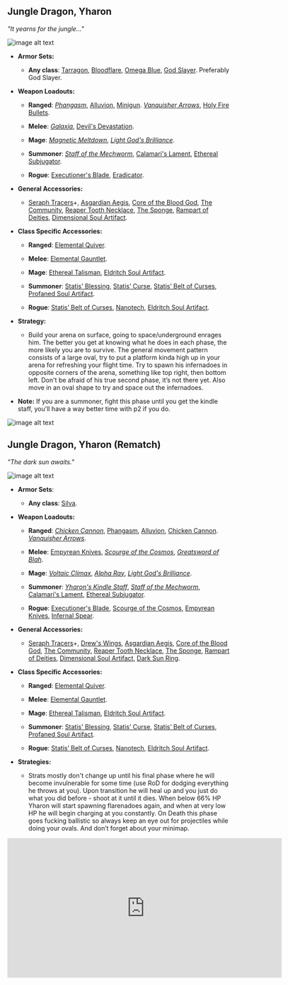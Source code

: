 ## Jungle Dragon, Yharon

*"It yearns for the jungle…"*

![image alt text](../public/BMbpD6rCZ1qoniF20u7H2A_img_78.png)

* **Armor Sets:**

    * **Any class**: [Tarragon](https://calamitymod.gamepedia.com/Tarragon_armor), [Bloodflare](https://calamitymod.gamepedia.com/Bloodflare_armor), [Omega Blue](https://calamitymod.gamepedia.com/Omega_Blue_armor), [God Slayer](https://calamitymod.gamepedia.com/God_Slayer_armor). Preferably God Slayer.

* **Weapon Loadouts:**

    * **Ranged**: [*Phangasm*](https://calamitymod.gamepedia.com/Phangasm), [Alluvion](https://calamitymod.gamepedia.com/Alluvion), [Minigun](https://calamitymod.gamepedia.com/Minigun). [*Vanquisher Arrows*](https://calamitymod.gamepedia.com/Vanquisher_Arrow), [Holy Fire Bullets](https://calamitymod.gamepedia.com/Holy_Fire_Bullet).

    * **Melee**: [*Galaxia*](https://calamitymod.gamepedia.com/Galaxia), [Devil's Devastation](https://calamitymod.gamepedia.com/Devil%27s_Devastation).

    * **Mage**: [*Magnetic Meltdown*](https://calamitymod.gamepedia.com/Magnetic_Meltdown), [*Light God's Brilliance*](https://calamitymod.gamepedia.com/Light_God%27s_Brilliance).

    * **Summoner**: [*Staff of the Mechworm*](https://calamitymod.gamepedia.com/Staff_of_the_Mechworm), [Calamari's Lament](https://calamitymod.gamepedia.com/Calamari%27s_Lament), [Ethereal Subjugator](https://calamitymod.gamepedia.com/Ethereal_Subjugator).

    * **Rogue**: [Executioner's Blade](https://calamitymod.gamepedia.com/Executioner%27s_Blade), [Eradicator](https://calamitymod.gamepedia.com/Eradicator).

* **General Accessories:**

    * [Seraph Tracers](https://calamitymod.gamepedia.com/Seraph_Tracers)+, [Asgardian Aegis](https://calamitymod.gamepedia.com/Asgardian_Aegis), [Core of the Blood God](https://calamitymod.gamepedia.com/Core_of_the_Blood_God), [The Community](https://calamitymod.gamepedia.com/The_Community), [Reaper Tooth Necklace](https://calamitymod.gamepedia.com/Reaper_Tooth_Necklace), [The Sponge](https://calamitymod.gamepedia.com/The_Sponge), [Rampart of Deities](https://calamitymod.gamepedia.com/Rampart_of_Deities), [Dimensional Soul Artifact](https://calamitymod.gamepedia.com/Dimensional_Soul_Artifact).

* **Class Specific Accessories:**

    * **Ranged**: [Elemental Quiver](https://calamitymod.gamepedia.com/Elemental_Quiver).

    * **Melee**: [Elemental Gauntlet](https://calamitymod.gamepedia.com/Elemental_Gauntlet).

    * **Mage**: [Ethereal Talisman](https://calamitymod.gamepedia.com/Ethereal_Talisman), [Eldritch Soul Artifact](https://calamitymod.gamepedia.com/Eldritch_Soul_Artifact).

    * **Summoner**: [Statis' Blessing](https://calamitymod.gamepedia.com/Statis%27_Blessing), [Statis’ Curse](https://calamitymod.gamepedia.com/Statis%27_Curse), [Statis’ Belt of Curses](https://calamitymod.gamepedia.com/Statis%27_Belt_of_Curses), [Profaned Soul Artifact](https://calamitymod.gamepedia.com/Profaned_Soul_Artifact).

    * **Rogue**: [Statis’ Belt of Curses](https://calamitymod.gamepedia.com/Statis%27_Belt_of_Curses), [Nanotech](https://calamitymod.gamepedia.com/Nanotech), [Eldritch Soul Artifact](https://calamitymod.gamepedia.com/Eldritch_Soul_Artifact).

* **Strategy:**

    * Build your arena on surface, going to space/underground enrages him. The better you get at knowing what he does in each phase, the more likely you are to survive. The general movement pattern consists of a large oval, try to put a platform kinda high up in your arena for refreshing your flight time. Try to spawn his infernadoes in opposite corners of the arena, something like top right, then bottom left. Don't be afraid of his true second phase, it’s not there yet. Also move in an oval shape to try and space out the infernadoes.

* **Note:** If you are a summoner, fight this phase until you get the kindle staff, you'll have a way better time with p2 if you do.
  
![image alt text](../public/BMbpD6rCZ1qoniF20u7H2A_img_79.png)

## Jungle Dragon, Yharon (Rematch)

*"The dark sun awaits."*

![image alt text](../public/BMbpD6rCZ1qoniF20u7H2A_img_80.png)

* **Armor Sets**:

    * **Any class**: [Silva](https://calamitymod.gamepedia.com/Silva_armor).
    
* **Weapon Loadouts:**

    * **Ranged**: [*Chicken Cannon*](https://calamitymod.gamepedia.com/Chicken_Cannon), [Phangasm](https://calamitymod.gamepedia.com/Phangasm), [Alluvion](https://calamitymod.gamepedia.com/Alluvion), [Chicken Cannon](https://calamitymod.gamepedia.com/Chicken_Cannon). [*Vanquisher Arrows*](https://calamitymod.gamepedia.com/Vanquisher_Arrow).

    * **Melee**: [Empyrean Knives](https://calamitymod.gamepedia.com/Empyrean_Knives), [*Scourge of the Cosmos*](https://calamitymod.gamepedia.com/Scourge_of_the_Cosmos), [*Greatsword of Blah*](https://calamitymod.gamepedia.com/Greatsword_of_Blah).

    * **Mage**: [*Voltaic Climax*](https://calamitymod.gamepedia.com/Voltaic_Climax), [*Alpha Ray*](https://calamitymod.gamepedia.com/Alpha_Ray), [*Light God's Brilliance*](https://calamitymod.gamepedia.com/Light_God%27s_Brilliance).

    * **Summoner**: [*Yharon's Kindle Staff*](https://calamitymod.gamepedia.com/Yharon%27s_Kindle_Staff), [*Staff of the Mechworm*](https://calamitymod.gamepedia.com/Staff_of_the_Mechworm), [Calamari's Lament](https://calamitymod.gamepedia.com/Calamari%27s_Lament), [Ethereal Subjugator](https://calamitymod.gamepedia.com/Ethereal_Subjugator).

    * **Rogue**: [Executioner's Blade](https://calamitymod.gamepedia.com/Executioner%27s_Blade), [Scourge of the Cosmos](https://calamitymod.gamepedia.com/Scourge_of_the_Cosmos), [Empyrean Knives](https://calamitymod.gamepedia.com/Empyrean_Knives), [Infernal Spear](https://calamitymod.gamepedia.com/Infernal_Spear).

* **General Accessories:**

    * [Seraph Tracers](https://calamitymod.gamepedia.com/Seraph_Tracers)+, [Drew's Wings](https://calamitymod.gamepedia.com/Drew%27s_Wings), [Asgardian Aegis](https://calamitymod.gamepedia.com/Asgardian_Aegis), [Core of the Blood God](https://calamitymod.gamepedia.com/Core_of_the_Blood_God), [The Community](https://calamitymod.gamepedia.com/The_Community), [Reaper Tooth Necklace](https://calamitymod.gamepedia.com/Reaper_Tooth_Necklace), [The Sponge](https://calamitymod.gamepedia.com/The_Sponge), [Rampart of Deities](https://calamitymod.gamepedia.com/Rampart_of_Deities), [Dimensional Soul Artifact](https://calamitymod.gamepedia.com/Dimensional_Soul_Artifact), [Dark Sun Ring](https://calamitymod.gamepedia.com/Dark_Sun_Ring).

* **Class Specific Accessories:**

    * **Ranged**: [Elemental Quiver](https://calamitymod.gamepedia.com/Elemental_Quiver).

    * **Melee**: [Elemental Gauntlet](https://calamitymod.gamepedia.com/Elemental_Gauntlet).

    * **Mage**: [Ethereal Talisman](https://calamitymod.gamepedia.com/Ethereal_Talisman), [Eldritch Soul Artifact](https://calamitymod.gamepedia.com/Eldritch_Soul_Artifact).

    * **Summoner**: [Statis' Blessing](https://calamitymod.gamepedia.com/Statis%27_Blessing), [Statis’ Curse](https://calamitymod.gamepedia.com/Statis%27_Curse), [Statis’ Belt of Curses](https://calamitymod.gamepedia.com/Statis%27_Belt_of_Curses), [Profaned Soul Artifact](https://calamitymod.gamepedia.com/Profaned_Soul_Artifact).

    * **Rogue**: [Statis’ Belt of Curses](https://calamitymod.gamepedia.com/Statis%27_Belt_of_Curses), [Nanotech](https://calamitymod.gamepedia.com/Nanotech), [Eldritch Soul Artifact](https://calamitymod.gamepedia.com/Eldritch_Soul_Artifact).

* **Strategies:**

    * Strats mostly don't change up until his final phase where he will become invulnerable for some time (use RoD for dodging everything he throws at you). Upon transition he will heal up and you just do what you did before - shoot at it until it dies. When below 66% HP Yharon will start spawning flarenadoes again, and when at very low HP he will begin charging at you constantly. On Death this phase goes fucking ballistic so always keep an eye out for projectiles while doing your ovals. And don’t forget about your minimap.

<div align="center"><iframe width="620" height="315" src="https://www.youtube.com/embed/Nb59Dri37tk" frameborder="0" allowfullscreen></iframe></div>
